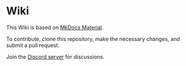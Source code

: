 # Wiki

This Wiki is based on [MkDocs Material](https://squidfunk.github.io/mkdocs-material).

To contribute, clone this repository, make the necessary changes, and submit a pull request.

Join the [Discord server](https://discord.gg/5hWNM7T3Xp) for discussions.

